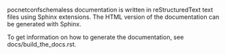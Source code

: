 pocnetconfschemaless documentation is written in reStructuredText text files
using Sphinx extensions. The HTML version of the documentation can be generated
with Sphinx.

To get information on how to generate the documentation, see
docs/build_the_docs.rst.
